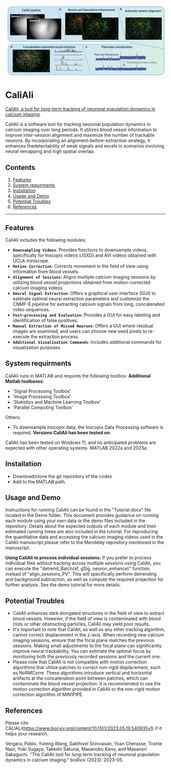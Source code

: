 <p align="center">
  <img src="./Demo/main_panel.png" alt="slider" width="800px"/>
</p>

# CaliAli
[CaliAli, a tool for long-term tracking of neuronal population dynamics in calcium imaging](https://www.biorxiv.org/content/10.1101/2023.05.19.540935v1). 

CaliAli is a software tool for tracking neuronal population dynamics in calcium imaging over long periods. It utilizes blood vessel information to improve inter-session alignment and maximize the number of trackable neurons. By incorporating an alignment-before-extraction strategy, it enhances thedetectability of weak signals and excels in scenarios involving neural remapping and high spatial overlap.

## Contents
1. [Features](#Features)
2. [System requirments](#System-requirments)
3. [Installation](#Installation)
4. [Usage and Demo](#dataset)
6. [Potential Troubles](#Potential_Troubles)
8. [References](#references)

---

## Features
CaliAli includes the following modules:
- **`Downsampling Videos`**: Provides functions to downsample videos, specifically for Inscopix videos (.ISXD) and AVI videos obtained with UCLA miniscope.
- **`Motion Correction`**: Corrects movement in the field of view using information from blood vessels.
- **`Alignment of Sessions`**: Aligns multiple calcium imaging sessions by utilizing blood vessel projections obtained from motion-corrected calcium imaging videos.
- **`Neural Signal Extraction`**: Offers a graphical user interface (GUI) to estimate optimal neural extraction parameters and customize the CNMF-E pipeline for extracting calcium signals from long, concatenated video sequences.
- **`Post-processing and Evaluation`**: Provides a GUI for easy labeling and identification of false positives.
- **`Manual Extraction of Missed Neurons`**: Offers a GUI where residual images are examined, and users can choose new seed pixels to re-execute the extraction process.
- **`Additional Visualization Commands`**: Includes additional commands for visualization purposes.

## System requirments

CaliAli runs in MATLAB and requires the following toolbox:
**Additional Matlab toolboxes**:
- 'Signal Processing Toolbox'
- 'Image Processing Toolbox'
- 'Statistics and Machine Learning Toolbox'
- 'Parallel Computing Toolbox'

Others:
- To downsample inscopix data, the Inscopix Data Processing software is required.
**Versions CaliAli has been tested on**:

CaliAli has been tested on Windows 11, and no anticipated problems are expected with other operating systems.
MATLAB 2022a and 2023a.

## Installation
- Download/clone the git repository of the codes
- Add to the MATLAB path.

## Usage and Demo

Instructions for running CaliAli can be found in the "Tutorial.docx" file located in the Demo folder. This document provides guidance on running each module using your own data or the demo files included in the repository. Details about the expected outputs of each module and their estimated running times are also included in the tutorial. For reproducing the quantitative data and accessing the calcium imaging videos used in the CaliAli manuscript,please refer to the Mendeley repository mentioned in the manuscript.

**Using CaliAli to process individual sessions**:
If you prefer to process individual files without tracking across multiple sessions using CaliAli, you can execute the "detrend_Batch(sf, gSig, neuron_enhance)" function instead of "align_sessions_PV". This will specifically perform detrending and background subtraction, as well as compute the required projection for further analysis. See the demo tutorial for more details.


## Potential Troubles

- CaliAli enhances dark elongated structures in the field of view to extract blood vessels. However, if the field of view is contaminated with blood clots or other obstructing particles, CaliAli may yield poor results.
- It's important to note that CaliAli, as well as any other tracking algorithm, cannot correct displacement in the z-axis. When recording new calcium imaging sessions, ensure that the focal plane matches the previous sessions. Making small adjustments to the focal plane can significantly improve neural trackability. You can estimate the optimal focus by monitoring both the previously recorded sessions and the current one.
- Please note that CaliAli is not compatible with motion correction algorithms that utilize patches to correct non-rigid displacement, such as NoRMCorre. These algorithms introduce vertical and horizontal artifacts at the concatenation point between patches, which can contaminate the blood vessel projection. It is recommended to use the motion correction algorithm provided in CaliAli or the non-rigid motion correction algorithm of MIN1PIPE.

## References

Please cite CALIALI(https://www.biorxiv.org/content/10.1101/2023.05.19.540935v1) if it helps your research.

Vergara, Pablo, Yuteng Wang, Sakthivel Srinivasan, Yoan Cherasse, Toshie Naoi, Yuki Sugaya, Takeshi Sakurai, Masanobu Kano, and Masanori Sakaguchi. "The CaliAli tool for long-term tracking of neuronal population dynamics in calcium imaging." bioRxiv (2023): 2023-05.


